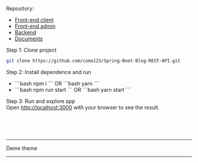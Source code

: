 Repository:

<ul>
<li>
    <a href="https://github.com/KITS2023/Travel_Planner_FE.git">Front-end client</a>
<li>
    <a href="https://github.com/KITS2023/Travel_Planner_Admin.git">Front-end admin</a>
</li>
<li>
    <a href="https://github.com/KITS2023/Travel_Planner_BE.git">Backend</a>
</li>
<li>
    <a href="https://github.com/KITS2023/KITS2023_C6">Documents</a>
</li>
</ul>

Step 1: Clone project

```bash
git clone https://github.com/coma123/Spring-Boot-Blog-REST-API.git
```

Step 2: Install dependence and run

<ul>
 <li>
    ```bash
    npm i
    ```
    OR 
    ```bash
    yarn
    ```
</li>
 <li>
    ```bash
    npm run start
    ```
    OR 
    ```bash
    yarn start
    ```
</li>
</ul>

Step 3: Run and explore app
<br />
Open [http://localhost:3000](http://localhost:3000) with your browser to see the result.

<br /><br /><br />

---

Deme theme
<img href="" />

---
